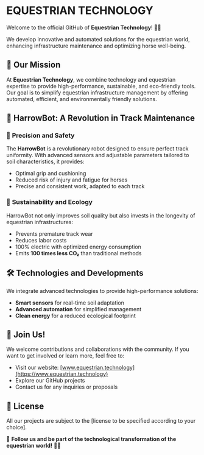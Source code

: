 # EQUESTRIAN TECHNOLOGY

Welcome to the official GitHub of **Equestrian Technology**! 🚀🐎

We develop innovative and automated solutions for the equestrian world, enhancing infrastructure maintenance and optimizing horse well-being.

## 🌿 Our Mission

At **Equestrian Technology**, we combine technology and equestrian expertise to provide high-performance, sustainable, and eco-friendly tools. Our goal is to simplify equestrian infrastructure management by offering automated, efficient, and environmentally friendly solutions.

## 🤖 HarrowBot: A Revolution in Track Maintenance

### 🔹 **Precision and Safety**
The **HarrowBot** is a revolutionary robot designed to ensure perfect track uniformity. With advanced sensors and adjustable parameters tailored to soil characteristics, it provides:
- Optimal grip and cushioning
- Reduced risk of injury and fatigue for horses
- Precise and consistent work, adapted to each track

### 🔹 **Sustainability and Ecology**
HarrowBot not only improves soil quality but also invests in the longevity of equestrian infrastructures:
- Prevents premature track wear
- Reduces labor costs
- 100% electric with optimized energy consumption
- Emits **100 times less CO₂** than traditional methods

## 🛠 Technologies and Developments
We integrate advanced technologies to provide high-performance solutions:
- **Smart sensors** for real-time soil adaptation
- **Advanced automation** for simplified management
- **Clean energy** for a reduced ecological footprint

## 📌 Join Us!
We welcome contributions and collaborations with the community. If you want to get involved or learn more, feel free to:
- Visit our website: [www.equestrian.technology](https://www.equestrian.technology)
- Explore our GitHub projects
- Contact us for any inquiries or proposals

## 📄 License
All our projects are subject to the [license to be specified according to your choice].

📢 **Follow us and be part of the technological transformation of the equestrian world!** 🏇💡
